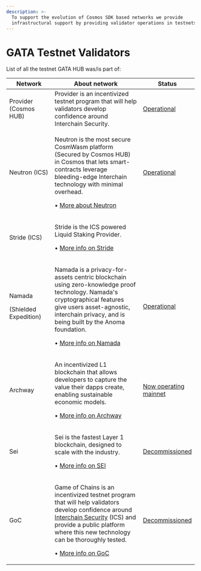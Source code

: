 ```yaml
---
description: >-
  To support the evolution of Cosmos SDK based networks we provide
  infrastructural support by providing validator operations in testnets.
---
```


# GATA Testnet Validators

List of all the testnet GATA HUB was/is part of:

<table><thead><tr><th width="140">Network</th><th width="397">About network</th><th>Status</th></tr></thead><tbody><tr><td>Provider (Cosmos HUB)</td><td>Provider is an incentivized testnet program that will help validators develop confidence around Interchain Security.</td><td><a href="https://dev.mintscan.io/ics-testnet-provider/validators/cosmosvaloper1seeqduzecug95qwc7nauztwnx55z9xx3qy5x3a">Operational</a></td></tr><tr><td>Neutron (ICS)</td><td><p>Neutron is the most secure CosmWasm platform (Secured by Cosmos HUB) in Cosmos that lets smart-contracts leverage bleeding-edge Interchain technology with minimal overhead.</p><p>• <a href="https://www.neutron.org/">More about Neutron</a></p></td><td><a href="https://dev.mintscan.io/neutron-testnet/validators/neutronvaloper1seeqduzecug95qwc7nauztwnx55z9xx3mjsgpd">Operational</a></td></tr><tr><td>Stride (ICS)</td><td><p>Stride is the ICS powered Liquid Staking Provider. </p><p>• <a href="https://www.stride.zone/">More info on Stride</a></p></td><td></td></tr><tr><td><p>Namada</p><p>(Shielded Expedition)</p></td><td><p>Namada is a privacy-for-assets centric blockchain using zero-knowledge proof technology. Namada's cryptographical features give users asset-agnostic, interchain privacy, and is being built by the Anoma foundation.</p><p>• <a href="https://namada.net/">More info on Namada</a></p></td><td><a href="https://namada.info/validator/0E1CFCF387B1CDBCD642323F3B94E67D6B2F931A">Operational</a></td></tr><tr><td>Archway</td><td><p>An incentivized L1 blockchain that allows developers to capture the value their dapps create, enabling sustainable economic models. </p><p>• <a href="https://archway.io/">More info on Archway</a></p></td><td><a href="https://www.mintscan.io/archway/validators/archwayvaloper1mj2muyc2el7z9l243thhj3crhzzn2ds4tsr7ar">Now operating mainnet</a></td></tr><tr><td>Sei</td><td><p>Sei is the fastest Layer 1 blockchain, designed to scale with the industry.</p><p>• <a href="https://www.sei.io/">More info on SEI</a></p></td><td><a href="https://testnet.mintscan.io/sei-testnet/validators/seivaloper1m8ktcwnzgysrqela0vcgwfme8hk2rt5vhh6rug">Decommissioned </a></td></tr><tr><td>GoC</td><td><p>Game of Chains is an incentivized testnet program that will help validators develop confidence around <a href="https://informal.systems/2022/05/09/building-with-interchain-security/">Interchain Security</a> (ICS) and provide a public platform where this new technology can be thoroughly tested.</p><p>• <a href="https://blog.cosmos.network/announcing-game-of-chains-open-for-registration-d1818662de8e">More info on GoC</a></p></td><td><a href="https://testnet.mintscan.io/ics-testnet-provider/validators/cosmosvaloper1pwytf2e2n5nw2qehhg08ddcznmglhsrcq8vqmw">Decommissioned </a></td></tr></tbody></table>

